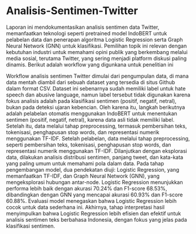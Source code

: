 # Analisis-Sentimen-Twitter
Laporan ini mendokumentasikan analisis sentimen data Twitter, memanfaatkan teknologi seperti pretrained model IndoBERT untuk pelabelan data dan penerapan algoritma Logistic Regression serta Graph Neural Network (GNN) untuk klasifikasi. Pemilihan topik ini relevan dengan kebutuhan industri untuk memahami opini publik yang berkembang melalui media sosial, terutama Twitter, yang sering menjadi platform diskusi paling dinamis. Berikut adalah workflow yang digunkana untuk penelitian ini 

 
Workflow analisis sentimen Twitter dimulai dari pengumpulan data, di mana data mentah diambil dari sebuah dataset yang tersedia di situs Github dalam format CSV. Dataset ini sebenarnya sudah memiliki label untuk hate speech dan abusive language, namun label tersebut tidak digunakan karena fokus analisis adalah pada klasifikasi sentimen (positif, negatif, netral), bukan pada deteksi ujaran kebencian. Oleh karena itu, langkah berikutnya adalah pelabelan otomatis menggunakan IndoBERT untuk menentukan sentimen (positif, negatif, netral), karena data asli tidak memiliki label. Setelah itu, data melalui tahap preprocessing, termasuk pembersihan teks, tokenisasi, penghapusan stop words, dan representasi numerik menggunakan TF-IDF.
Setelah pelabelan, data melalui tahap preprocessing, seperti pembersihan teks, tokenisasi, penghapusan stop words, dan representasi numerik menggunakan TF-IDF. Dilanjutkan dengan eksplorasi data, dilakukan analisis distribusi sentimen, panjang tweet, dan kata-kata yang paling umum untuk memahami pola dalam data. Pada tahap pengembangan model, dua pendekatan diuji: Logistic Regression, yang memanfaatkan TF-IDF, dan Graph Neural Network (GNN), yang mengeksplorasi hubungan antar-node. Logistic Regression menunjukkan performa lebih baik dengan akurasi 70.24% dan F1-score 68.53%, dibandingkan dengan GNN yang mencapai akurasi 60.93% dan F1-score 60.88%. Evaluasi model menegaskan bahwa Logistic Regression lebih cocok untuk data sederhana ini. Akhirnya, tahap interpretasi hasil menyimpulkan bahwa Logistic Regression lebih efisien dan efektif untuk analisis sentimen teks berbahasa Indonesia, dengan fokus yang jelas pada klasifikasi sentimen.
